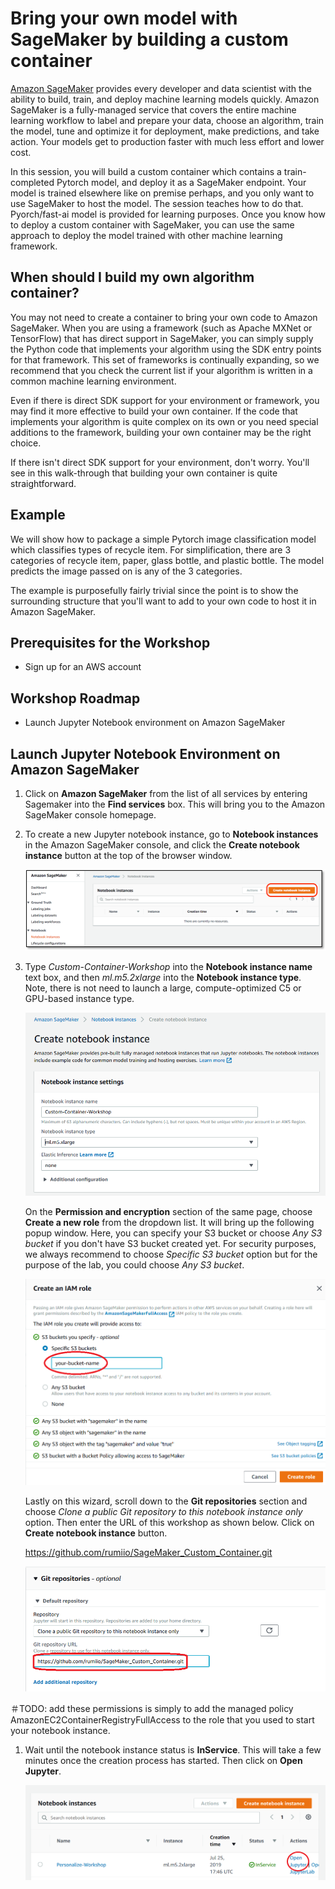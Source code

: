 # Bring your own model with SageMaker by building a custom container


[Amazon SageMaker](https://aws.amazon.com/sagemaker/) provides every developer and data scientist with the ability to build, train, and deploy machine learning models quickly. Amazon SageMaker is a fully-managed service that covers the entire machine learning workflow to label and prepare your data, choose an algorithm, train the model, tune and optimize it for deployment, make predictions, and take action. Your models get to production faster with much less effort and lower cost.

In this session, you will build a custom container which contains a train-completed Pytorch model, and deploy it as a SageMaker endpoint. Your model is trained elsewhere like on premise perhaps, and you only want to use SageMaker to host the model. The session teaches how to do that. Pyorch/fast-ai model is provided for learning purposes. Once you know how to deploy a custom container with SageMaker, you can use the same approach to deploy the model trained with other machine learning framework.


## When should I build my own algorithm container?

You may not need to create a container to bring your own code to Amazon SageMaker. When you are using a framework (such as Apache MXNet or TensorFlow) that has direct support in SageMaker, you can simply supply the Python code that implements your algorithm using the SDK entry points for that framework. This set of frameworks is continually expanding, so we recommend that you check the current list if your algorithm is written in a common machine learning environment.

Even if there is direct SDK support for your environment or framework, you may find it more effective to build your own container. If the code that implements your algorithm is quite complex on its own or you need special additions to the framework, building your own container may be the right choice.

If there isn't direct SDK support for your environment, don't worry. You'll see in this walk-through that building your own container is quite straightforward.


## Example

We will show how to package a simple Pytorch image classification model which classifies types of recycle item. For simplification, there are 3 categories of recycle item, paper, glass bottle, and plastic bottle. The model predicts the image passed on is any of the 3 categories.   

 The example is purposefully fairly trivial since the point is to show the surrounding structure that you'll want to add to your own code to host it in Amazon SageMaker.


## Prerequisites for the Workshop

- Sign up for an AWS account


## Workshop Roadmap

- Launch Jupyter Notebook environment on Amazon SageMaker


## Launch Jupyter Notebook Environment on Amazon SageMaker

1. Click on **Amazon SageMaker** from the list of all services by entering Sagemaker into the **Find services** box. This will bring you to the Amazon SageMaker console homepage. 

1. To create a new Jupyter notebook instance, go to **Notebook instances** in the Amazon SageMaker console, and click the **Create notebook instance** button at the top of the browser window.

    ![sagemakerCreateNotebook](./images/sagemakerCreateNotebook.png)

1. Type *Custom-Container-Workshop* into the **Notebook instance name** text box, and then *ml.m5.2xlarge* into the **Notebook instance type**. Note, there is not need to launch a large, compute-optimized C5 or GPU-based instance type.

    ![sagemakerCreateNotebook2](./images/sagemakerCreateNotebook2.png)

    On the **Permission and encryption** section of the same page, choose **Create a new role** from the dropdown list. It will bring up the following popup window. Here, you can specify your S3 bucket or choose *Any S3 bucket* if you don't have S3 bucket created yet. For security purposes, we always recommend to choose *Specific S3 bucket* option but for the purpose of the lab, you could choose *Any S3 bucket*.  

    ![sagemakerCreateNotebook3](./images/sagemakerCreateNotebook3.png)

    Lastly on this wizard, scroll down to the **Git repositories** section and choose *Clone a public Git repository to this notebook instance only* option. Then enter the URL of this workshop as shown below. Click on **Create notebook instance** button. 

    https://github.com/rumiio/SageMaker_Custom_Container.git   

    ![sagemakerCreateNotebook4](./images/sagemakerCreateNotebook4.png)

＃TODO: add these permissions is simply to add the managed policy AmazonEC2ContainerRegistryFullAccess to the role that you used to start your notebook instance.


1. Wait until the notebook instance status is **InService**. This will take a few minutes once the creation process has started. Then click on **Open Jupyter**.

    ![sagemakerCreateNotebook5](./images/sagemakerCreateNotebook5.png)